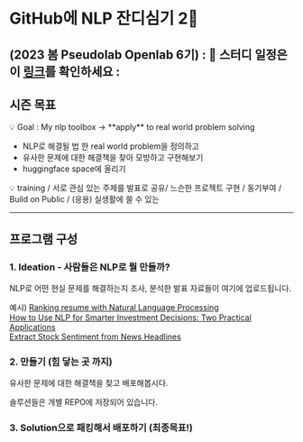 
# GitHub에 NLP 잔디심기 2👋 

(2023 봄 Pseudolab Openlab 6기) : 🔭 스터디 일정은 이 [링크](https://pseudo-lab.com/NLP-2-c5158177879c4bcab6e4106c053b44f5
)를 확인하세요 : 
---

## 시즌 목표

<aside>
💡 Goal : My nlp toolbox → **apply** to real world problem solving

</aside>

- NLP로 해결될 법 한 real world problem을 정의하고
- 유사한 문제에 대한 해결책을 찾아 모방하고 구현해보기 
- huggingface space에 올리기 

<aside>
💡  training / 서로 관심 있는 주제를 발표로 공유/ 느슨한 프로젝트 구현 / 동기부여 / Build on Public / (응용) 실생활에 쓸 수 있는
</aside>

---
## 프로그램 구성

### 1. Ideation - 사람들은 NLP로 뭘 만들까?

NLP로 어떤 현실 문제를 해결하는지 조사, 분석한 발표 자료들이 여기에 업로드됩니다. 

예시)
[Ranking resume with Natural Language Processing](https://medium.com/@cheikhgueyewane_38422/ranking-resume-with-natural-language-processing-8c4ce7dbda55)  
[How to Use NLP for Smarter Investment Decisions: Two Practical Applications](https://medium.datadriveninvestor.com/how-to-use-nlp-for-smarter-investment-decisions-two-practical-applications-514e9db528c9)   
[Extract Stock Sentiment from News Headlines](https://app.datacamp.com/learn/projects/611)  

### 2. 만들기 (힘 닿는 곳 까지)

유사한 문제에 대한 해결책을 찾고 배포해봅시다.

솔루션들은 개별 REPO에 저장되어 있습니다. 


### 3. Solution으로 패킹해서 배포하기 (최종목표!)  



